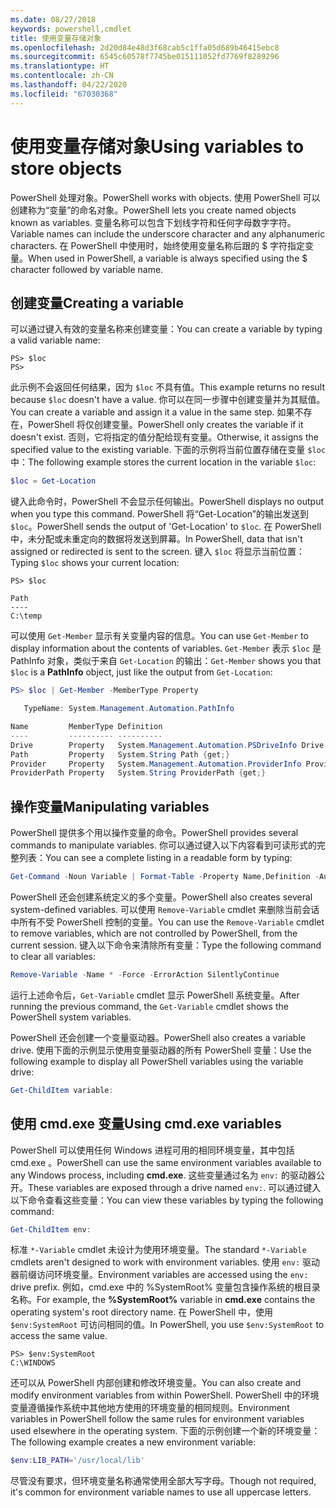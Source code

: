 ```yaml
---
ms.date: 08/27/2018
keywords: powershell,cmdlet
title: 使用变量存储对象
ms.openlocfilehash: 2d20d84e48d3f68cab5c1ffa05d689b46415ebc8
ms.sourcegitcommit: 6545c60578f7745be015111052fd7769f8289296
ms.translationtype: HT
ms.contentlocale: zh-CN
ms.lasthandoff: 04/22/2020
ms.locfileid: "67030368"
---
```

# <a name="using-variables-to-store-objects"></a><span data-ttu-id="c2ee1-103">使用变量存储对象</span><span class="sxs-lookup"><span data-stu-id="c2ee1-103">Using variables to store objects</span></span>

<span data-ttu-id="c2ee1-104">PowerShell 处理对象。</span><span class="sxs-lookup"><span data-stu-id="c2ee1-104">PowerShell works with objects.</span></span> <span data-ttu-id="c2ee1-105">使用 PowerShell 可以创建称为“变量”的命名对象。</span><span class="sxs-lookup"><span data-stu-id="c2ee1-105">PowerShell lets you create named objects known as variables.</span></span>
<span data-ttu-id="c2ee1-106">变量名称可以包含下划线字符和任何字母数字字符。</span><span class="sxs-lookup"><span data-stu-id="c2ee1-106">Variable names can include the underscore character and any alphanumeric characters.</span></span> <span data-ttu-id="c2ee1-107">在 PowerShell 中使用时，始终使用变量名称后跟的 \$ 字符指定变量。</span><span class="sxs-lookup"><span data-stu-id="c2ee1-107">When used in PowerShell, a variable is always specified using the \$ character followed by variable name.</span></span>

## <a name="creating-a-variable"></a><span data-ttu-id="c2ee1-108">创建变量</span><span class="sxs-lookup"><span data-stu-id="c2ee1-108">Creating a variable</span></span>

<span data-ttu-id="c2ee1-109">可以通过键入有效的变量名称来创建变量：</span><span class="sxs-lookup"><span data-stu-id="c2ee1-109">You can create a variable by typing a valid variable name:</span></span>

```
PS> $loc
PS>
```

<span data-ttu-id="c2ee1-110">此示例不会返回任何结果，因为 `$loc` 不具有值。</span><span class="sxs-lookup"><span data-stu-id="c2ee1-110">This example returns no result because `$loc` doesn't have a value.</span></span> <span data-ttu-id="c2ee1-111">你可以在同一步骤中创建变量并为其赋值。</span><span class="sxs-lookup"><span data-stu-id="c2ee1-111">You can create a variable and assign it a value in the same step.</span></span> <span data-ttu-id="c2ee1-112">如果不存在，PowerShell 将仅创建变量。</span><span class="sxs-lookup"><span data-stu-id="c2ee1-112">PowerShell only creates the variable if it doesn't exist.</span></span>
<span data-ttu-id="c2ee1-113">否则，它将指定的值分配给现有变量。</span><span class="sxs-lookup"><span data-stu-id="c2ee1-113">Otherwise, it assigns the specified value to the existing variable.</span></span> <span data-ttu-id="c2ee1-114">下面的示例将当前位置存储在变量 `$loc` 中：</span><span class="sxs-lookup"><span data-stu-id="c2ee1-114">The following example stores the current location in the variable `$loc`:</span></span>

```powershell
$loc = Get-Location
```

<span data-ttu-id="c2ee1-115">键入此命令时，PowerShell 不会显示任何输出。</span><span class="sxs-lookup"><span data-stu-id="c2ee1-115">PowerShell displays no output when you type this command.</span></span> <span data-ttu-id="c2ee1-116">PowerShell 将“Get-Location”的输出发送到 `$loc`。</span><span class="sxs-lookup"><span data-stu-id="c2ee1-116">PowerShell sends the output of 'Get-Location' to `$loc`.</span></span> <span data-ttu-id="c2ee1-117">在 PowerShell 中，未分配或未重定向的数据将发送到屏幕。</span><span class="sxs-lookup"><span data-stu-id="c2ee1-117">In PowerShell, data that isn't assigned or redirected is sent to the screen.</span></span> <span data-ttu-id="c2ee1-118">键入 `$loc` 将显示当前位置：</span><span class="sxs-lookup"><span data-stu-id="c2ee1-118">Typing `$loc` shows your current location:</span></span>

```
PS> $loc

Path
----
C:\temp
```

<span data-ttu-id="c2ee1-119">可以使用 `Get-Member` 显示有关变量内容的信息。</span><span class="sxs-lookup"><span data-stu-id="c2ee1-119">You can use `Get-Member` to display information about the contents of variables.</span></span> <span data-ttu-id="c2ee1-120">`Get-Member` 表示 `$loc` 是 PathInfo  对象，类似于来自 `Get-Location` 的输出：</span><span class="sxs-lookup"><span data-stu-id="c2ee1-120">`Get-Member` shows you that `$loc` is a **PathInfo** object, just like the output from `Get-Location`:</span></span>

```powershell
PS> $loc | Get-Member -MemberType Property

   TypeName: System.Management.Automation.PathInfo

Name         MemberType Definition
----         ---------- ----------
Drive        Property   System.Management.Automation.PSDriveInfo Drive {get;}
Path         Property   System.String Path {get;}
Provider     Property   System.Management.Automation.ProviderInfo Provider {...
ProviderPath Property   System.String ProviderPath {get;}
```

## <a name="manipulating-variables"></a><span data-ttu-id="c2ee1-121">操作变量</span><span class="sxs-lookup"><span data-stu-id="c2ee1-121">Manipulating variables</span></span>

<span data-ttu-id="c2ee1-122">PowerShell 提供多个用以操作变量的命令。</span><span class="sxs-lookup"><span data-stu-id="c2ee1-122">PowerShell provides several commands to manipulate variables.</span></span> <span data-ttu-id="c2ee1-123">你可以通过键入以下内容看到可读形式的完整列表：</span><span class="sxs-lookup"><span data-stu-id="c2ee1-123">You can see a complete listing in a readable form by typing:</span></span>

```powershell
Get-Command -Noun Variable | Format-Table -Property Name,Definition -AutoSize -Wrap
```

<span data-ttu-id="c2ee1-124">PowerShell 还会创建系统定义的多个变量。</span><span class="sxs-lookup"><span data-stu-id="c2ee1-124">PowerShell also creates several system-defined variables.</span></span> <span data-ttu-id="c2ee1-125">可以使用 `Remove-Variable` cmdlet 来删除当前会话中所有不受 PowerShell 控制的变量。</span><span class="sxs-lookup"><span data-stu-id="c2ee1-125">You can use the `Remove-Variable` cmdlet to remove variables, which are not controlled by PowerShell, from the current session.</span></span> <span data-ttu-id="c2ee1-126">键入以下命令来清除所有变量：</span><span class="sxs-lookup"><span data-stu-id="c2ee1-126">Type the following command to clear all variables:</span></span>

```powershell
Remove-Variable -Name * -Force -ErrorAction SilentlyContinue
```

<span data-ttu-id="c2ee1-127">运行上述命令后，`Get-Variable` cmdlet 显示 PowerShell 系统变量。</span><span class="sxs-lookup"><span data-stu-id="c2ee1-127">After running the previous command, the `Get-Variable` cmdlet shows the PowerShell system variables.</span></span>

<span data-ttu-id="c2ee1-128">PowerShell 还会创建一个变量驱动器。</span><span class="sxs-lookup"><span data-stu-id="c2ee1-128">PowerShell also creates a variable drive.</span></span> <span data-ttu-id="c2ee1-129">使用下面的示例显示使用变量驱动器的所有 PowerShell 变量：</span><span class="sxs-lookup"><span data-stu-id="c2ee1-129">Use the following example to display all PowerShell variables using the variable drive:</span></span>

```powershell
Get-ChildItem variable:
```

## <a name="using-cmdexe-variables"></a><span data-ttu-id="c2ee1-130">使用 cmd.exe 变量</span><span class="sxs-lookup"><span data-stu-id="c2ee1-130">Using cmd.exe variables</span></span>

<span data-ttu-id="c2ee1-131">PowerShell 可以使用任何 Windows 进程可用的相同环境变量，其中包括 cmd.exe  。</span><span class="sxs-lookup"><span data-stu-id="c2ee1-131">PowerShell can use the same environment variables available to any Windows process, including **cmd.exe**.</span></span> <span data-ttu-id="c2ee1-132">这些变量通过名为 `env:` 的驱动器公开。</span><span class="sxs-lookup"><span data-stu-id="c2ee1-132">These variables are exposed through a drive named `env:`.</span></span> <span data-ttu-id="c2ee1-133">可以通过键入以下命令查看这些变量：</span><span class="sxs-lookup"><span data-stu-id="c2ee1-133">You can view these variables by typing the following command:</span></span>

```powershell
Get-ChildItem env:
```

<span data-ttu-id="c2ee1-134">标准 `*-Variable` cmdlet 未设计为使用环境变量。</span><span class="sxs-lookup"><span data-stu-id="c2ee1-134">The standard `*-Variable` cmdlets aren't designed to work with environment variables.</span></span> <span data-ttu-id="c2ee1-135">使用 `env:` 驱动器前缀访问环境变量。</span><span class="sxs-lookup"><span data-stu-id="c2ee1-135">Environment variables are accessed using the `env:` drive prefix.</span></span> <span data-ttu-id="c2ee1-136">例如，cmd.exe 中的 %SystemRoot% 变量包含操作系统的根目录名称。</span><span class="sxs-lookup"><span data-stu-id="c2ee1-136">For example, the **%SystemRoot%** variable in **cmd.exe** contains the operating system's root directory name.</span></span> <span data-ttu-id="c2ee1-137">在 PowerShell 中，使用 `$env:SystemRoot` 可访问相同的值。</span><span class="sxs-lookup"><span data-stu-id="c2ee1-137">In PowerShell, you use `$env:SystemRoot` to access the same value.</span></span>

```
PS> $env:SystemRoot
C:\WINDOWS
```

<span data-ttu-id="c2ee1-138">还可以从 PowerShell 内部创建和修改环境变量。</span><span class="sxs-lookup"><span data-stu-id="c2ee1-138">You can also create and modify environment variables from within PowerShell.</span></span> <span data-ttu-id="c2ee1-139">PowerShell 中的环境变量遵循操作系统中其他地方使用的环境变量的相同规则。</span><span class="sxs-lookup"><span data-stu-id="c2ee1-139">Environment variables in PowerShell follow the same rules for environment variables used elsewhere in the operating system.</span></span> <span data-ttu-id="c2ee1-140">下面的示例创建一个新的环境变量：</span><span class="sxs-lookup"><span data-stu-id="c2ee1-140">The following example creates a new environment variable:</span></span>

```powershell
$env:LIB_PATH='/usr/local/lib'
```

<span data-ttu-id="c2ee1-141">尽管没有要求，但环境变量名称通常使用全部大写字母。</span><span class="sxs-lookup"><span data-stu-id="c2ee1-141">Though not required, it's common for environment variable names to use all uppercase letters.</span></span>
